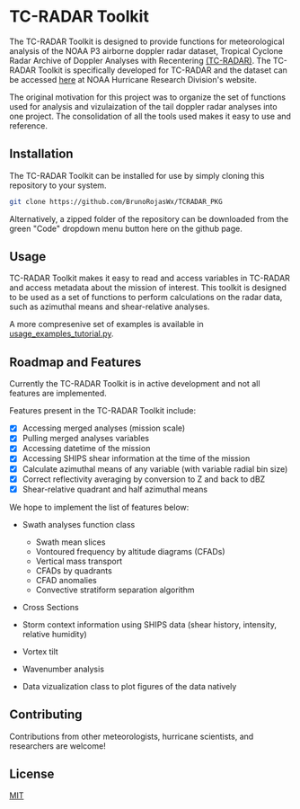 # TC-RADAR Toolkit

The TC-RADAR Toolkit is designed to provide functions for meteorological analysis of the NOAA P3 airborne doppler radar dataset, Tropical Cyclone Radar Archive of Doppler Analyses with Recentering [(TC-RADAR)](https://www.aoml.noaa.gov/ftp/pub/hrd/data/radar/level3/TC_RADAR_README.pdf). The TC-RADAR Toolkit is specifically developed for TC-RADAR and the dataset can be accessed [here](https://www.aoml.noaa.gov/ftp/pub/hrd/data/radar/level3/) at NOAA Hurricane Research Division's website.

The original motivation for this project was to organize the set of functions used for analysis and vizulaization of the tail doppler radar analyses into one project. The consolidation of all the tools used makes it easy to use and reference.

## Installation

The TC-RADAR Toolkit can be installed for use by simply cloning this repository to your system.

```bash
git clone https://github.com/BrunoRojasWx/TCRADAR_PKG
```

Alternatively, a zipped folder of the repository can be downloaded from the green "Code" dropdown menu button here on the github page.

## Usage

TC-RADAR Toolkit makes it easy to read and access variables in TC-RADAR and access metadata about the mission of interest. This toolkit is designed to be used as a set of functions to perform calculations on the radar data, such as azimuthal means and shear-relative analyses.

A more compresenive set of examples is available in [usage_examples_tutorial.py](https://github.com/BrunoRojasWx/TCRADAR_PKG/blob/master/usage_examples_tutorial.py).

## Roadmap and Features

Currently the TC-RADAR Toolkit is in active development and not all features are implemented. 

Features present in the TC-RADAR Toolkit include:
- [x] Accessing merged analyses (mission scale)
- [x] Pulling merged analyses variables
- [x] Accessing datetime of the mission
- [x] Accessing SHIPS shear information at the time of the mission
- [x] Calculate azimuthal means of any variable (with variable radial bin size)
- [x] Correct reflectivity averaging by conversion to Z and back to dBZ
- [x] Shear-relative quadrant and half azimuthal means

We hope to implement the list of features below:

- Swath analyses function class
    - Swath mean slices
    - Vontoured frequency by altitude diagrams (CFADs)
    - Vertical mass transport
    - CFADs by quadrants
    - CFAD anomalies
    - Convective stratiform separation algorithm

- Cross Sections
- Storm context information using SHIPS data (shear history, intensity, relative humidity)
- Vortex tilt
- Wavenumber analysis
- Data vizualization class to plot figures of the data natively

## Contributing

Contributions from other meteorologists, hurricane scientists, and researchers are welcome!

## License

[MIT](https://choosealicense.com/licenses/mit/)